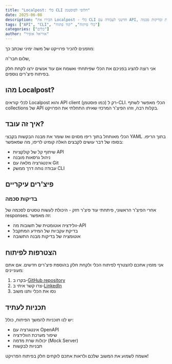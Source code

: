 ```yaml
---
title: "Localpost: כלי CLI חלופי לפוסטמן"
date: 2025-06-08
description: "הכירו את Localpost - כלי CLI חדשני לעבודה עם API, המציע אלטרנטיבה לפוסטמן עם יכולות מובנות של ניהול גרסאות ובדיקות סכמה"
tags: ["API", "CLI", "כלי פיתוח", "קוד פתוח"]
categories: ["כלים"]
author: "אוריאל אופיר"
---
```


מוזמנים להכיר פרוייקט של משה ימיני שכתב כך:

שלום חבר'ה,

אני רוצה להציג בפניכם את הכלי שפיתחתי ואשמח אם עוד אנשים ירצו לקחת חלק בפיתוח פיצ'רים נוספים.

## מהו Localpost?

לכלי קוראים Localpost והוא API client (כמו פוסטמן) רק ל-CLI. הכלי מאפשר לשתף collections של API בקלות רבה, וזהו הפיצ'ר המרכזי שאיתו התחלתי את הפרויקט.

## איך זה עובד?

הכלי מאותחל בתוך ריפו מסוים ואז שומר את מבנה הבקשות בקבצי YAML בתוך הריפו. בסופו של דבר עושים לקבצים האלה קומיט לריפו, מה שמאפשר:

- שיתוף קל של קולקציות API
- ניהול גרסאות מובנה
- אינטגרציה מלאה עם Git
- עבודה נוחה דרך ממשק CLI

## פיצ'רים עיקריים

### בדיקות סכמה
אחרי הפיצ'ר הראשוני, פיתחתי עוד פיצ'ר חזק - היכולת לעשות טסטים לסכמה של responses. זה מאפשר:

- וולידציה אוטומטית של תשובות מה-API
- בדיקת עקביות של המידע המתקבל
- אוטומציה של בדיקות מבנה התשובה

## הצטרפות לפיתוח

אני מזמין אתכם להצטרף לפיתוח הכלי ולקחת חלק בהוספת פיצ'רים חדשים. אם אתם מעוניינים:

1. בקרו ב-[GitHub repository](https://github.com/moshe5745/localpost)
2. צרו קשר איתי ב-[LinkedIn](https://www.linkedin.com/in/moshe5745/)
3. נסו את הכלי ותנו משוב

## תכניות לעתיד

יש לנו תוכניות להמשך הפיתוח, כולל:

- אינטגרציה עם OpenAPI
- שיפור מערכת הוולידציה
- יכולות שרת מדמה (Mock Server)
- תבניות לבקשות

אשמח לשמוע את המשוב שלכם ולראות אתכם לוקחים חלק בפיתוח הפרויקט! 


